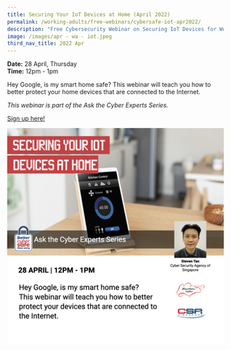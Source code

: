 ```yaml
---
title: Securing Your IoT Devices at Home (April 2022)
permalink: /working-adults/free-webinars/cybersafe-iot-apr2022/
description: "Free Cybersecurity Webinar on Securing IoT Devices for Working Adults "
image: /images/apr - wa - iot.jpeg
third_nav_title: 2022 Apr
---
```


**Date:** 28 April, Thursday
<br> **Time:** 12pm - 1pm

Hey Google, is my smart home safe? This webinar will teach you how to better protect your home devices that are connected to the Internet. 

*This webinar is part of the Ask the Cyber Experts Series.*

[Sign up here!](https://go.gov.sg/wa-iot-apr22)

![Free Webinar on Securing your IoT Devices  at home](/images/Apr%20-%20WA%20-%20IoT.jpeg)
